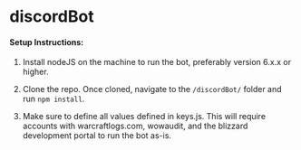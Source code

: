 # discordBot

#### Setup Instructions:

1) Install nodeJS on the machine to run the bot, preferably version 6.x.x or higher.

2) Clone the repo.  Once cloned, navigate to the `/discordBot/` folder and run `npm install`.

3) Make sure to define all values defined in keys.js.  This will require accounts with warcraftlogs.com, wowaudit,
and the blizzard development portal to run the bot as-is.

